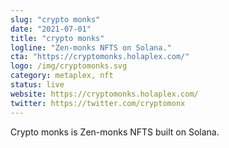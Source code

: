 ```yaml
---
slug: "crypto monks"
date: "2021-07-01"
title: "crypto monks"
logline: "Zen-monks NFTS on Solana."
cta: "https://cryptomonks.holaplex.com/"
logo: /img/cryptomonks.svg
category: metaplex, nft
status: live
website: https://cryptomonks.holaplex.com/
twitter: https://twitter.com/cryptomonx
---
```


Crypto monks is Zen-monks NFTS built on Solana.
